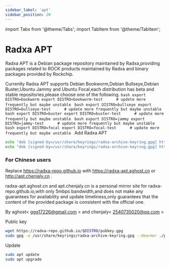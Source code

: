 ```yaml
---
sidebar_label: 'apt'
sidebar_position: 20
---
```


import Tabs from '@theme/Tabs';
import TabItem from '@theme/TabItem';

# Radxa APT

Radxa APT is a Debian package repository maintained by Radxa,providing packages related to ROCK products maintained by Radxa and binary packages provided by Rockchip.

Currently Radxa APT supports Debian Bookworm,Debian Bullseye,Debian Buster,Ubuntu Jammy and Ubuntu Focal,each distribution has beta and stable repositories,please choose one of the following.
<Tabs>
  <TabItem value="bookworm" label="bookworm" default>
    ```bash
    export DISTRO=bookworm
    export DISTRO=bookworm-test      # update more frequently but maybe unstable
    ```
  </TabItem>
  <TabItem value="bullseye" label="bullseye">
    ```bash
    export DISTRO=bullseye
    export DISTRO=bullseye-test      # update more frequently but maybe unstable
    ```
  </TabItem>
  <TabItem value="buster" label="buster">
    ```bash
    export DISTRO=buster
    export DISTRO=buster-test      # update more frequently but maybe unstable
    ```
  </TabItem>
  <TabItem value="jammy" label="jammy">
    ```bash
    export DISTRO=jammy
    export DISTRO=jammy-test      # update more frequently but maybe unstable
    ```
  </TabItem>
  <TabItem value="focal" label="focal">
    ```bash
    export DISTRO=focal
    export DISTRO=focal-test      # update more frequently but maybe unstable
    ```
  </TabItem>
</Tabs>
Add Radxa APT

```bash
echo "deb [signed-by=/usr/share/keyrings/radxa-archive-keyring.gpg] https://radxa-repo.github.io/$DISTRO/ $DISTRO main" | sudo tee -a /etc/apt/sources.list.d/radxa.list
echo "deb [signed-by=/usr/share/keyrings/radxa-archive-keyring.gpg] https://radxa-repo.github.io/$DISTRO/ rockchip-$DISTRO main" | sudo tee -a /etc/apt/sources.list.d/radxa-rockchip.list
```

### For Chinese users

Replace https://radxa-repo.github.io with https://radxa-apt.aghost.cn or http://apt.chenjaly.cn .

radxa-apt.aghost.cn and apt.chenjaly.cn is a personal mirror site for radxa-repo.github.io,with only 5mbps bandwidth,and does not make any guarantees for availability and update timeliness,only guarantees that the content of the provided package is consistent with the official one.

By aghost< ggg17226@gmail.com > and chenjaly< 2540735020@qq.com >

Public key

```bash
wget https://radxa-repo.github.io/$DISTRO/pubkey.gpg
sudo gpg -o /usr/share/keyrings/radxa-archive-keyring.gpg --dearmor ./pubkey.gpg
```

Update

```bash
sudo apt update
sudo apt upgrade
```

